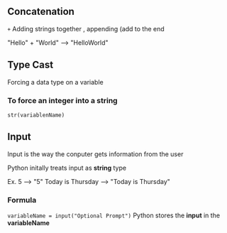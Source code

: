 ## Concatenation

`+` Adding strings together , appending (add to the end

"Hello" + "World" --> "HelloWorld"

## Type Cast

Forcing a data type on a  variable

### To force an integer into a string
`str(variablenName)`

## Input

Input is the way the conputer gets information from the user

Python initally treats input as __string__ type

Ex.
5 --> "5"
Today is Thursday --> "Today is Thursday"

### Formula 
`variableName = input("Optional Prompt")`
Python stores the __input__ in the __variableName__